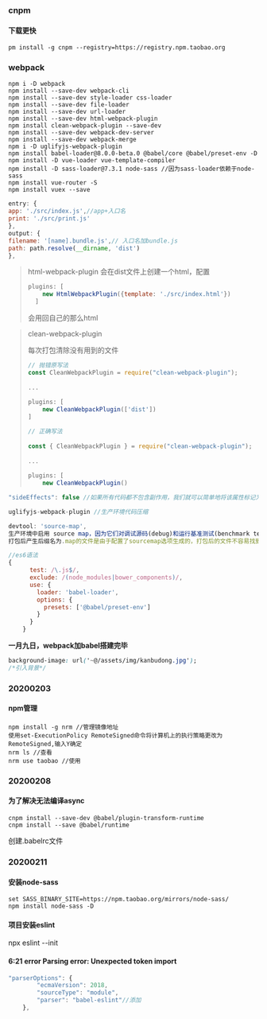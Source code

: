 ### cnpm

#### 下载更快

```shell
pm install -g cnpm --registry=https://registry.npm.taobao.org
```



### webpack

```shell
npm i -D webpack
npm install --save-dev webpack-cli
npm install --save-dev style-loader css-loader
npm install --save-dev file-loader
npm install --save-dev url-loader
npm install --save-dev html-webpack-plugin
npm install clean-webpack-plugin --save-dev
npm install --save-dev webpack-dev-server
npm install --save-dev webpack-merge
npm i -D uglifyjs-webpack-plugin
npm install babel-loader@8.0.0-beta.0 @babel/core @babel/preset-env -D
npm install -D vue-loader vue-template-compiler
npm install -D sass-loader@7.3.1 node-sass //因为sass-loader依赖于node-sass
npm install vue-router -S
npm install vuex --save
```

```js
entry: {
app: './src/index.js',//app+入口名
print: './src/print.js'
},
output: {
filename: '[name].bundle.js',// 入口名加bundle.js
path: path.resolve(__dirname, 'dist')
},
```



> html-webpack-plugin 会在dist文件上创建一个html，配置
>
> ```js
> plugins: [
>     new HtmlWebpackPlugin({template: './src/index.html'})
>   ]
> ```
>
> 会用回自己的那么html

> clean-webpack-plugin
>
> 每次打包清除没有用到的文件
>
> ```js
> // 抛错原写法
> const CleanWebpackPlugin = require("clean-webpack-plugin");
>  
> ...
>  
> plugins: [
>     new CleanWebpackPlugin(['dist'])
> ]
> 
> // 正确写法
>  
> const { CleanWebpackPlugin } = require("clean-webpack-plugin");
>  
> ...
>  
> plugins: [
>     new CleanWebpackPlugin()
> 
> ```
>
> 

```js
"sideEffects": false //如果所有代码都不包含副作用，我们就可以简单地将该属性标记为 false，来告知 webpack，它可以安全地删除未用到的 export 导出。
```

```js
uglifyjs-webpack-plugin //生产环境代码压缩
```

```js
devtool: 'source-map',
生产环境中启用 source map，因为它们对调试源码(debug)和运行基准测试(benchmark tests)很有帮助
打包后产生后缀名为.map的文件是由于配置了sourcemap选项生成的，打包后的文件不容易找到出bug对应的源代码的位置，sourcemap就是来帮我们解决这个问题的，有了map就可以像未压缩的代码一样，准确的输出是哪一行哪一列有错
```

```js
//es6语法
{
      test: /\.js$/,
      exclude: /(node_modules|bower_components)/,
      use: {
        loader: 'babel-loader',
        options: {
          presets: ['@babel/preset-env']
        }
      }
    }
```

**一月九日，webpack加babel搭建完毕**

```css
background-image: url('~@/assets/img/kanbudong.jpg');
/*引入背景*/
```

### 20200203

#### npm管理

```shell
npm install -g nrm //管理镜像地址
使用set-ExecutionPolicy RemoteSigned命令将计算机上的执行策略更改为 RemoteSigned,输入Y确定
nrm ls //查看
nrm use taobao //使用
```

### 20200208

#### 为了解决无法编译async

```shell
cnpm install --save-dev @babel/plugin-transform-runtime
cnpm install --save @babel/runtime
```

创建.babelrc文件

### 20200211

#### 安装node-sass

```shell
set SASS_BINARY_SITE=https://npm.taobao.org/mirrors/node-sass/
npm install node-sass -D
```

#### 项目安装eslint

npx eslint --init

#### 6:21  error  Parsing error: Unexpected token import

```js
"parserOptions": {
        "ecmaVersion": 2018,
        "sourceType": "module",
        "parser": "babel-eslint"//添加
    },
```

